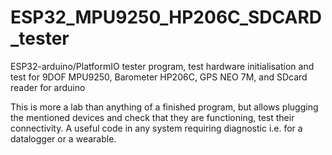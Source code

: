 # ESP32_MPU9250_HP206C_SDCARD_tester
ESP32-arduino/PlatformIO tester program, test hardware initialisation and test for 9DOF MPU9250, Barometer HP206C, GPS NEO 7M, and SDcard reader for arduino

This is more a lab than anything of a finished program, but allows plugging the mentioned devices and check that they are functioning, test their connectivity.
A useful code in any system requiring diagnostic i.e. for a datalogger or a wearable.
